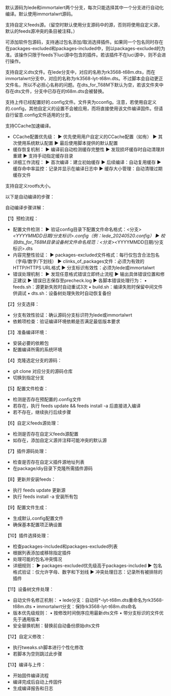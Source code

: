 默认源码为lede和immortalert两个分支，每次只能选择其中一个分支进行自动化编译。默认使用immortalwrt源码。

支持自定义feeds源。（留空时默认使用分支源码中的源，否则将使用自定义源，默认的feeds源冲突的条目被注释。）

可添加软件包源码，支持通过包名添加/取消选择插件。如果同一个包名同时存在在packages-excluded和packages-included中，则以packages-excluded的为准。该操作只限于feeds下luci源中包含的插件。若该插件不在luci源中，则不会进行操作。

支持自定义dts文件。在lede分支中，对应的名称为rk3568-t68m.dts，而在immortalwrt分支中，对应的名称为rk3568-lyt-t68m.dts。不过脚本会自动更正文件名，所以不必担心名称的问题。在dts_for_T68M下默认为空，若该文件夹中存在dts文件，分支中已存在的t68m.dts会被替换。

支持上传已经配置好的.config文件。文件夹为cconfig。注意，若使用自定义的.config，其他自定义的设置不会被应用，而将直接使用该文件编译固件。但请自行留意.config文件适用的分支。

支持CCache加速编译。
- CCache配置优先级：
  ▶ 优先使用用户自定义的CCache配置（如有）
  ▶ 其次使用系统默认配置
  ▶ 最后使用脚本提供的默认配置
- 缓存恢复机制：
  ▶ 编译前自动检测缓存完整性
  ▶ 发现损坏缓存时自动清理并重建
  ▶ 支持手动指定缓存目录
- 详细工作流程：
  ▶ 首次编译：建立初始缓存
  ▶ 后续编译：自动复用缓存
  ▶ 缓存命中率监控：记录并显示在编译日志中
  ▶ 缓存大小管理：自动清理过期缓存文件


支持自定义rootfs大小。 

以下是自动编译的步骤：

自动编译步骤详解：

【1】预检流程：
- 配置文件检测：
  ▶ 验证config目录下配置文件命名格式：<分支>_<YYYYMMDD日期/分支标识>.config（例：lede_20240520.config）
  ▶ 校验dts_for_T68M目录设备树文件命名规范：<分支>_<YYYYMMDD日期/分支标识>.dts
- 内容完整性验证：
  ▶ packages-excluded文件格式：每行仅包含合法包名（字母/数字/下划线）
  ▶ clinks_of_packages文件：必须为有效的HTTP/HTTPS URL格式
  ▶ 分支标识有效性：必须为lede或immortalwrt
- 错误处理机制：
  ▶ 发现任意格式错误立即终止流程
  ▶ 输出具体错误位置和修正建议
  ▶ 错误日志保存至precheck.log
  ▶ 各脚本错误处理行为：
    • feeds.sh：源更新失败时自动重试3次
    • build.sh：编译失败时保留中间文件供调试
    • dts.sh：设备树处理失败时自动恢复备份


【2】分支选择：
- 分支有效性验证：确认源码分支标识符为lede或immortalwrt
- 依赖项检查：验证编译环境依赖是否满足最低版本要求

【3】准备编译环境：
- 安装必要的依赖包
- 配置编译所需的系统环境

【4】克隆选定分支的源码：
- git clone 对应分支的源码仓库
- 切换到指定分支

【5】配置文件检查：
- 检测是否存在预配置的.config文件
- 若存在，执行 feeds update && feeds install -a 后直接进入编译
- 若不存在，继续执行后续步骤

【6】自定义feeds源处理：
- 检测是否存在自定义feeds源配置
- 如存在，添加自定义源并注释可能冲突的默认源

【7】插件源码处理：
- 检查是否存在自定义插件源地址列表
- 在package/diy目录下克隆所需插件源码

【8】更新并安装feeds：
- 执行 feeds update 更新源
- 执行 feeds install -a 安装所有包

【9】配置文件生成：
- 生成默认.config配置文件
- 确保基本配置项正确设置

【10】插件选择处理：
- 检查packages-included和packages-excluded列表
- 根据列表添加或移除指定插件
- 处理可能的包名冲突情况
- 详细规则：
  ▶ packages-excluded优先级高于packages-included
  ▶ 包名格式验证：仅允许字母、数字和下划线
  ▶ 冲突处理日志：记录所有被排除的插件

【11】设备树文件处理：
- 自动文件名修正机制：
  • lede分支：自动将*-lyt-t68m.dts重命名为rk3568-t68m.dts
  • immortalwrt分支：保持rk3568-lyt-t68m.dts命名
- 版本优先级规则：
  • 按修改时间倒序应用最新dts文件
  • 带分支标识的文件优先于通用版本
- 安全替换机制：替换前自动备份原始dts文件

【12】自定义修改：
- 执行tweaks.sh脚本进行个性化修改
- 若脚本为空则跳过此步骤

【13】编译与上传：
- 开始固件编译流程
- 编译完成后自动上传固件
- 生成编译报告和日志
